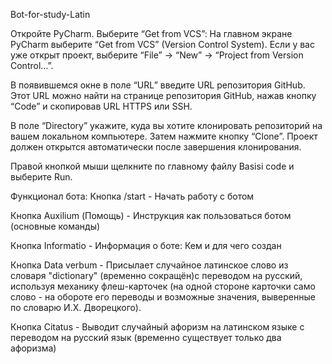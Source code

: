 Bot-for-study-Latin

Откройте PyCharm.
Выберите “Get from VCS”: На главном экране PyCharm выберите “Get from VCS” (Version Control System). Если у вас уже открыт проект, выберите “File” -> “New” -> “Project from Version Control…”.

В появившемся окне в поле “URL” введите URL репозитория GitHub. Этот URL можно найти на странице репозитория GitHub, нажав кнопку “Code” и скопировав URL HTTPS или SSH.

В поле “Directory” укажите, куда вы хотите клонировать репозиторий на вашем локальном компьютере. Затем нажмите кнопку “Clone”. Проект должен открытся автоматически после завершения клонирования.

Правой кнопкой мыши щелкните по главному файлу Basisi code и выберите Run.

Функционал бота:
Кнопка /start - Начать работу с ботом

Кнопка Auxilium (Помощь) - Инструкция как пользоваться ботом (основные команды)

Кнопка Informatio - Информация о боте: Кем и для чего создан

Кнопка Data verbum - Присылает случайное латинское слово из словаря "dictionary" (временно сокращён)с переводом на русский, используя механику флеш-карточек (на одной стороне карточки само слово - на обороте его переводы и возможные значения, выверенные по словарю И.Х. Дворецкого).

Кнопка Citatus - Выводит случайный афоризм на латинском языке с переводом на русский язык (временно существует только два афоризма)








